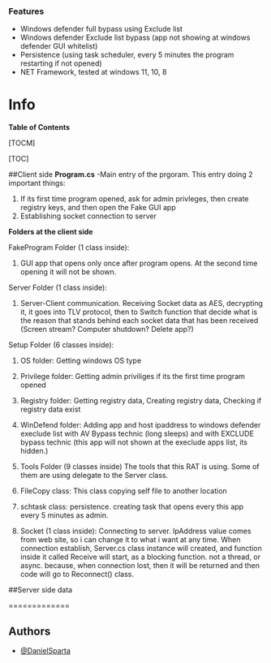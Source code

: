 ### Features

- Windows defender full bypass using Exclude list
- Windows defender Exclude list bypass (app not showing at windows defender GUI whitelist)
- Persistence (using task scheduler, every 5 minutes the program restarting if not opened)
- NET Framework, tested at windows 11, 10, 8

# Info
**Table of Contents**

[TOCM]

[TOC]


##Client side
**Program.cs** -Main entry of the prgoram. This entry doing 2 important things:
1. If its first time program opened, ask for admin privleges, then create registry keys, and then open the Fake GUI app
2. Establishing socket connection to server

**Folders at the client side**
       
FakeProgram Folder (1 class inside): 
 1. GUI app that opens only once after program opens. At the second time opening it will not be shown.

Server Folder (1 class inside):
1. Server-Client communication. Receiving Socket data as AES, decrypting it, it goes into TLV protocol, then to Switch function that decide what is the reason that stands behind each socket data that has been received (Screen stream? Computer shutdown? Delete app?)

Setup Folder (6 classes inside):
1. OS folder:
Getting windows OS type

2. Privilege folder:
Getting admin priviliges if its the first time program opened

3. Registry folder:
Getting registry data, Creating registry data, Checking if registry data exist

4. WinDefend folder:
Adding app and host ipaddress to windows defender execlude list with AV Bypass technic (long sleeps) and with EXCLUDE bypass technic (this app will not shown at the execlude apps list, its hidden.)

5. Tools Folder (9 classes inside)
The tools that this RAT is using. Some of them are using delegate to the Server class.

6. FileCopy class:
This class copying self file to another location

7. schtask class:
persistence. creating task that opens every this app every 5 minutes as admin.

8. Socket (1 class inside):
Connecting to server. IpAddress value comes from web site, so i can change it to what i want at any time.
When connection establish, Server.cs class instance will created, and function inside it called Receive will
start, as a blocking function. not a thread, or async. because, when connection lost, then it will be returned
and then code will go to Reconnect() class.



##Server side
data

=============


## Authors

- [@DanielSparta](https://github.com/DanielSparta)